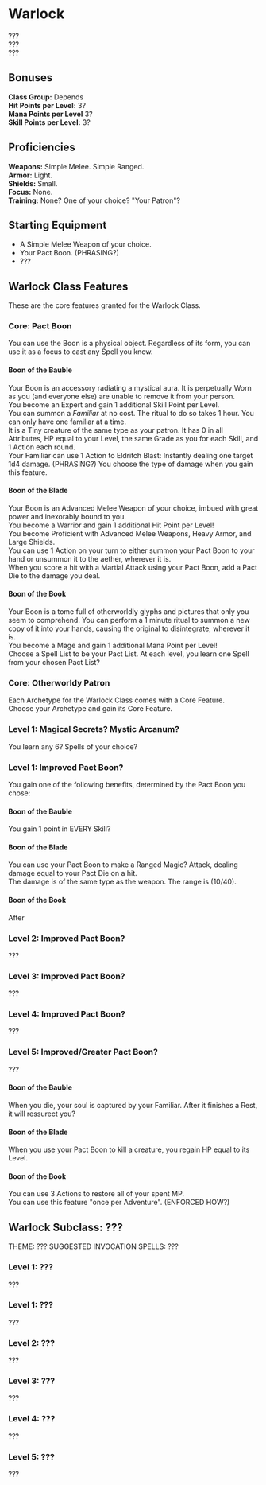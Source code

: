 # Warlock
??? <br>
??? <br>
??? <br>

## Bonuses
**Class Group:** Depends <br>
**Hit Points per Level:** 3? <br>
**Mana Points per Level** 3? <br>
**Skill Points per Level:** 3? <br>

## Proficiencies
**Weapons:** Simple Melee. Simple Ranged. <br>
**Armor:** Light. <br>
**Shields:** Small. <br>
**Focus:** None. <br>
**Training:** None? One of your choice? "Your Patron"? <br>

## Starting Equipment
+ A Simple Melee Weapon of your choice.
+ Your Pact Boon. (PHRASING?)
+ ???

## Warlock Class Features
These are the core features granted for the Warlock Class.

### Core: Pact Boon
You can use the Boon is a physical object. Regardless of its form, you can use it as a focus to cast any Spell you know.

#### Boon of the Bauble
Your Boon is an accessory radiating a mystical aura. It is perpetually Worn as you (and everyone else) are unable to remove it from your person. <br>
You become an Expert and gain 1 additional Skill Point per Level. <br>
You can summon a *Familiar* at no cost. The ritual to do so takes 1 hour. You can only have one familiar at a time. <br>
It is a Tiny creature of the same type as your patron. It has 0 in all Attributes, HP equal to your Level, the same Grade as you for each Skill, and 1 Action each round. <br>
Your Familiar can use 1 Action to Eldritch Blast: Instantly dealing one target 1d4 damage. (PHRASING?) You choose the type of damage when you gain this feature. <br>

#### Boon of the Blade
Your Boon is an Advanced Melee Weapon of your choice, imbued with great power and inexorably bound to you. <br>
You become a Warrior and gain 1 additional Hit Point per Level! <br>
You become Proficient with Advanced Melee Weapons, Heavy Armor, and Large Shields. <br>
You can use 1 Action on your turn to either summon your Pact Boon to your hand or unsummon it to the aether, wherever it is. <br>
When you score a hit with a Martial Attack using your Pact Boon, add a Pact Die to the damage you deal.

#### Boon of the Book
Your Boon is a tome full of otherworldly glyphs and pictures that only you seem to comprehend. You can perform a 1 minute ritual to summon a new copy of it into your hands, causing the original to disintegrate, wherever it is. <br>
You become a Mage and gain 1 additional Mana Point per Level! <br>
Choose a Spell List to be your Pact List. At each level, you learn one Spell from your chosen Pact List?

### Core: Otherworldy Patron
Each Archetype for the Warlock Class comes with a Core Feature. <br>
Choose your Archetype and gain its Core Feature.

### Level 1: Magical Secrets? Mystic Arcanum?
You learn any 6? Spells of your choice?

### Level 1: Improved Pact Boon?
You gain one of the following benefits, determined by the Pact Boon you chose:

#### Boon of the Bauble
You gain 1 point in EVERY Skill?
#### Boon of the Blade
You can use your Pact Boon to make a Ranged Magic? Attack, dealing damage equal to your Pact Die on a hit. <br>
The damage is of the same type as the weapon. The range is (10/40).
#### Boon of the Book
After

### Level 2: Improved Pact Boon?
???

### Level 3: Improved Pact Boon?
???

### Level 4: Improved Pact Boon?
???

### Level 5: Improved/Greater Pact Boon?
???

#### Boon of the Bauble
When you die, your soul is captured by your Familiar. After it finishes a Rest, it will ressurect you?
#### Boon of the Blade
When you use your Pact Boon to kill a creature, you regain HP equal to its Level.
#### Boon of the Book
You can use 3 Actions to restore all of your spent MP. <br>
You can use this feature "once per Adventure". (ENFORCED HOW?)

## Warlock Subclass: ???
THEME: ???
SUGGESTED INVOCATION SPELLS: ???

### Level 1: ???
???
### Level 1: ???
???

### Level 2: ???
???

### Level 3: ???
???

### Level 4: ???
???

### Level 5: ???
???
